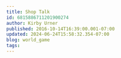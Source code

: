 ```yaml
---
title: Shop Talk
id: 6815886711201900274
author: Kirby Urner
published: 2016-10-14T16:39:00.001-07:00
updated: 2024-06-24T15:58:32.354-07:00
blog: world_game
tags: 
---
```



